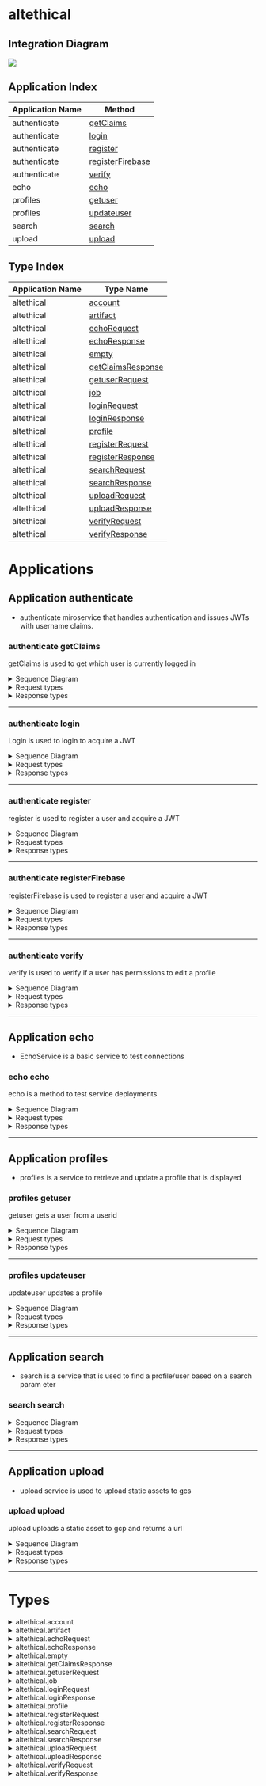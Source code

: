 


# altethical
## Integration Diagram
<img src="https://plantuml.com/plantuml/svg/~1UDgCZasBsp0GXk_pAwQdd0n9d8GUGiY7tT9B3CMb1rECQayYRMJ9ZCRiBil-zoKe-92Jv_IYvvrvD9iyC9lXf7bK3t_AucT-pdyVoZp3Kv7bc2IO5NWkIiopN-MtiJhvwkI_mZw8OXaw2sB44XhfsRzG8w1DInY4cBoyzmIXKPQmKs-usAJVLwZ9NBL0k1dNArOTDhxhlICd-068HzNShkm7rvwyzOm_h6Tb_seZTAUUM-98ZbOrDq0yCFlN-7HYqmNlu1Egdlt5M0h_K0MivxZTQdFLzkxUxQ1g_qUmW7gEIRAxfogGuaP7i7pQg9TZRUYjLssifS-7LGWa3-iAwZHkhQ1IWsXoOXeb5F7wMR4U5HVsJiWz91keDn6jnxGSqtnCAUp9jKDdlm800F__CyYbSm00">




## Application Index

| Application Name | Method |
|----|----|
| authenticate | [getClaims](#authenticate-getClaims) |
| authenticate | [login](#authenticate-login) |
| authenticate | [register](#authenticate-register) |
| authenticate | [registerFirebase](#authenticate-registerFirebase) |
| authenticate | [verify](#authenticate-verify) |
| echo | [echo](#echo-echo) |
| profiles | [getuser](#profiles-getuser) |
| profiles | [updateuser](#profiles-updateuser) |
| search | [search](#search-search) |
| upload | [upload](#upload-upload) |

## Type Index

| Application Name | Type Name |
|----|----|
| altethical | [account](#altethical.account) | 
| altethical | [artifact](#altethical.artifact) | 
| altethical | [echoRequest](#altethical.echoRequest) | 
| altethical | [echoResponse](#altethical.echoResponse) | 
| altethical | [empty](#altethical.empty) | 
| altethical | [getClaimsResponse](#altethical.getClaimsResponse) | 
| altethical | [getuserRequest](#altethical.getuserRequest) | 
| altethical | [job](#altethical.job) | 
| altethical | [loginRequest](#altethical.loginRequest) | 
| altethical | [loginResponse](#altethical.loginResponse) | 
| altethical | [profile](#altethical.profile) | 
| altethical | [registerRequest](#altethical.registerRequest) | 
| altethical | [registerResponse](#altethical.registerResponse) | 
| altethical | [searchRequest](#altethical.searchRequest) | 
| altethical | [searchResponse](#altethical.searchResponse) | 
| altethical | [uploadRequest](#altethical.uploadRequest) | 
| altethical | [uploadResponse](#altethical.uploadResponse) | 
| altethical | [verifyRequest](#altethical.verifyRequest) | 
| altethical | [verifyResponse](#altethical.verifyResponse) | 



# Applications




## Application authenticate


- authenticate 
miroservice that handles authentication and issues JWTs with username claims.






### <a name=authenticate-getClaims></a>authenticate getClaims
getClaims is used to get which user is currently logged in 

<details>
<summary>Sequence Diagram</summary>

<img src="https://plantuml.com/plantuml/svg/~1UDgCaC5Amq0GXk_x56ClkRWQ12-IR5kQHJpOG8sd7iAu7UBgPZViJaHyUccf9HSX__N_lfbXijaHMGQpSaRNhqtzgBTwjsvq1PkwqY0bL3LiwmPqzTHSNT3PKsVVAbQ9CVBOEs62vnWSB73aT_9i3J8j01EqkKYVrWyOiOSUlvyf9UpenVuGtDtdWYqxWga6XOIEUEFGzacKvVybbANOIzNcy30nqB3zEg9jBlQ5bAUwCC6526zk96LvYE633DzSf1sb8VX4nUs9Kr2SXIuIURMyXkLVfSI1fYjMv0_75_m6003___2cVU00">

</details>


<details>
<summary>Request types</summary>




<img src="https://plantuml.com/plantuml/svg/~1UDfoA2v9B2efpStXKYSQSAchAn05e4eTGqFytLtzN8CSGrnT59pzNLmLT7KLNFmL_Fn355nTF4CKuKg9DfLejt8bvoGM5oiePPOK5ELdfIQNwANc5fHKAYaa5Yl46zZOA6YuwEGN9MTafcWgsDafL7FLSZcavgM0GWGG003__rF4E080">


</details>


<details>
<summary>Response types</summary>




getClaimsResponse contains a username 

<img src="https://plantuml.com/plantuml/svg/~1UDgCa37BmZ0OXFVyYlkwz1EjE4ifBKqGbmPAd2MqeKRQjEHD9_6_Yo0kBddcvuxZIWhQXtKQMHeDIrD4yL6hYv8dqOYsKeAZbbmWoy0b6gaW-5dzVTNerkYjh1ir4PB1X7hKTgBMq38xCWaquNf0dkEVxsRVtMo_WGsBd--c2_kV08e23xR5IiOxFHaSGS5RDx0dAuthtoU-0W00__-MWqgf">


</details>


---


### <a name=authenticate-login></a>authenticate login
Login is used to login to acquire a JWT 

<details>
<summary>Sequence Diagram</summary>

<img src="https://plantuml.com/plantuml/svg/~1UDgCa35Fmp0GHdV_YeykNJ2uI2nLuhOY4MAWaKgOEaHESYg6rAvifqByUfGqG0Q6tEZtz7ow-UHXypacpQ1kNlFiCTsckqsU9dZ8aXIS8ycmpNAaoLD-zQjEhaxUbQrzK2wqnuPLrWHd6ynK6zx815sfG3CeZqAmMWLLAa-OrUNbRS7yXpOdvTGHH_NvJDwh0xteByBTlM11XuOmJY7YQEn16nR7_mF4CTjpMGWi1rDLGPyxfH2i4E0IFIoLrzMueQrXA0INnG9BE0fEqvdGUd8CVv559qMSzzO5rZJ6-mvsFqILRQn3sRGaTJWv-qvLkEcNsf4_MUCfkkqTYMYG3ux8oDKrLZz8id5Ui3MPkZlrTm000F__10sSvW00">

</details>


<details>
<summary>Request types</summary>




<img src="https://plantuml.com/plantuml/svg/~1UDfoA2v9B2efpStXKYSQSAchAn05e4eTGqFytLtzN8CSGrnT59pzNLmLT7KLNFmL_Fn355nTF4CKuKg9DfLejt8bvoGM5oiePPOK5ELdfIQNwENafsVc1QKMbgOMboWf91Ohn1lOs2XekEZa5oLdPAPeAjZPALHprN8vfEQbW0864000__y4tJhL">


</details>


<details>
<summary>Response types</summary>




loginRequest is the response object from Login that is used in bearer authentic
ation in the header: "Bearer <JWT>" 

<img src="https://plantuml.com/plantuml/svg/~1UDgCqB4AmZ0KXU4zJt7iKaKhpb9AYmdYqa29ivGsr9IQbDo8W_Zk8eZWbd_-k5nEIQ7ruNwRM1eTIrD4zQNLMScZg4LJAS5na5mWoy0bQgaW-4ajVZJwQlIlh9jQ8YIJ6unjDCtEaaxG4Yuxv3cMVEDyTpNz2YRCtesw2zi_ZAB0awqnFWBseE2D7TYBbThsdztU0G00___C-4MU">


</details>


---


### <a name=authenticate-register></a>authenticate register
register is used to register a user and acquire a JWT 

<details>
<summary>Sequence Diagram</summary>

<img src="https://plantuml.com/plantuml/svg/~1UDgCq45B-q0G1V3xV8htxwMN_seYU2d9jiK4yM03DPvw2DjagAlffknEHFpqqjhQWWYPuywFzvOP3nuQZp5eZdJ-N1Rt-I9VpiiymrsHvL0AMO55KIBF7if_FtHmwk2_qYo8yT9lMwex9xvhCJAzlB0JMnlX4Kn05L5ZnAnDO8oQzVTRJE7DkftnPekj-NZa4Co6d-mdu-Os8h7ICYwZa2XutjWWx2bD_zmXJMcbT1LXSlQc5lk-XrL4g2AbgnWJM1VO2_h0dd0cCQ6AeJH-euOlsIfHwj2Jr5tRUQpRdhMLdUzUkPQhK_kImwvpWPFh0zD8ZdxZcPsU_iVqjD9qsH3HZ5spF-vN0000__-F3vd1">

</details>


<details>
<summary>Request types</summary>




<img src="https://plantuml.com/plantuml/svg/~1UDgCaK5B0p4GHk_v5P-zh58hdgMK5XF4oowKzInXCwsHR7QTcU11_EyYYBYUyewFnp3mxKKzQncJQQenJOCgVjB3KzyzkDOT3xspkE-imsO3sw7jUZZxs5_yfjLNgtyrG_8YMCKy5rt12vvliTtYqbvFFBp4S8MeCq-lDEWDqpcA4X_fhP0eTZjyc3Lez37X3g8SyzciSIefjNwalsxs8kyJXuLZEX4pXVzn4UAyS9zcJpby3_4L003__m7NODu0">


</details>


<details>
<summary>Response types</summary>




RegisterResponse is the response from the registration services 

<img src="https://plantuml.com/plantuml/svg/~1UDgCqC4AWa0Gnl7xFiMN5uioEeU8qYxHnGNPpY6ws8gfx4nqYDuzWkZGQV_d7yFmvSIrv_jj475m8euHr9SMPwEFgbHLOPJ4GKk5987KABM1aYUp-D7Wgy6_YcQeYH1vspbYwojBypIIZL0JBZkaAPPoC_dcwjeL7Cz-wct3st-FBCDJhD4_67iGUpTsuYLoExQVzTu1003__vtLI3O0">


</details>


---


### <a name=authenticate-registerFirebase></a>authenticate registerFirebase
registerFirebase is used to register a user and acquire a JWT 

<details>
<summary>Sequence Diagram</summary>

<img src="https://plantuml.com/plantuml/svg/~1UDgCa35Fmp0GXNV_YgDB5WmH4WjAt5R480OQ2SBK8Rgwfs1mxCY-8E3NerO5LM9etlg-x-bqsUI8B8D9EQ3BbwQ-rolzj6nq1RTrfK5Ag6fOrGtewg4v-qCdhqw-LImIO-InTy84pp4ucE78h-JP6cIQ0IPeSv7UhHymOWyzVZvIIjZHi_qckBhE1Ljs1CSQ518YTJOnnJiRQOE9H5cUPA0inLggDeUR_puQjXyxiSt5kf1oJnKck11XuqPIbeSOtiZm1VK3VnMN-qv1SO2wIEJL_1pclvKIMpgUNP3Vxdxn4m00__z36e7k">

</details>


<details>
<summary>Request types</summary>




<img src="https://plantuml.com/plantuml/svg/~1UDfoA2v9B2efpStXKYSQSAchAn05e4eTGqFytLtzN8CSGrnT59pzNLmLT7KLNFmL_Fn355nTF4CKuKg9DfLejt8bvoGM5oiePPOK5ELdfIQNwANc5fHKAYaa5Yl46zZOA6YuwEGN9MTafcWgsDafL7FLSZcavgM0GWGG003__rF4E080">


</details>


<details>
<summary>Response types</summary>




empty is an empty type for messages that don't need a payload 

<img src="https://plantuml.com/plantuml/svg/~1UDfoA2v9B2efpStXKYSQSAchAn05e4eTGqFytLtzN8CSGrnT59pzNLmLT7KLNFmL_Fn355nTF4CKuKg9DfLejt8bvoGM5oiePPOK5ELdfIQNwANc5fHKAYaa5Yl46zZOA6YuwEGN9MTafcWgsDafL7FLSZcavgM0GWGG003__rF4E080">


</details>


---


### <a name=authenticate-verify></a>authenticate verify
verify is used to verify if a user has permissions to edit a profile 

<details>
<summary>Sequence Diagram</summary>

<img src="https://plantuml.com/plantuml/svg/~1UDgCZp5Fmp0GXNV_YaUNB1WY91QKfAr8X1Xef1Ac3f5nZs9mxCY-LC2lHoqjwb8fR_s-ztINZ8v84epAGPs_DFL3jQYMywOgSL-N5QH4MMDHDwZAn-RYNnszElfMCOki0W-T5Tex3jvYeWP-9yT6AwO9L4IRYlXfNA-2wj2fhoUAKMtesVmGRcvJmOOjuRI6J69BmRnzYpm_Gv3dOYMBDiNTqLMQpNOdjQbOPLBkMQQzzG6lTg32S1_y1sc--ciiAVRUHSgkzrA1x61l0f4hffUO7b4XrdIwFoEtthtz6m00__yVv7dG">

</details>


<details>
<summary>Request types</summary>




<img src="https://plantuml.com/plantuml/svg/~1UDgCa3qBmZ00HFVyYhDB5QquIoaj9eXB0oNE4jgeaJQj-H14_EyYY7FU_3YELpelhGz3Jz9eI9eYYfzQ7GNViverbM0KEquPiWoKe-O2Z1x4xAz6hqP_9MqldKEYpHHy0kbmsY3FCQUhqRPNtIsW_MJ7cshz-g6iFZyRTG_AUHG5NcI9u9GrSb3OmdchpOMyIQbCzuts2G00___QfqI7">


</details>


<details>
<summary>Response types</summary>




verifyResponse is a message that has verified=true if the authenticated used ha
s the ability to edit the page

<img src="https://plantuml.com/plantuml/svg/~1UDgCa37BmZ0OXFVyYlkwz1EjE4ifBIQ8ImCbpbBRY97ObBnH4F6_YoA2MvxnU3YEAocqFbpEbgNHi3H551-rsYgv5hLeAYKuLf8BP1cuH2qL1D-elwyQtHgzbNMs9K9orTuSRescqGsa4xI4tG9vZdy-Sxuxcdu24qRlJheByryRHO4xc-AT6jrZYRrpbZrOgOV-TTup003__qR8HwG0">


</details>


---




## Application echo


- EchoService is a basic service to test connections 






### <a name=echo-echo></a>echo echo
echo is a method to test service deployments 

<details>
<summary>Sequence Diagram</summary>

<img src="https://plantuml.com/plantuml/svg/~1UDgCZq5Bn30GXU_v5S-zz6Aq25uapUvYWtXm2sizxM69sM6Dfab9iYB-UccjehU-op2yZu-POdPOKM1M9dJzr3PtQgEswrRLk6rg1SvHDzWqBLHztvxzehEjiszbgvHrpAVECHDyZi5XGUObBA0JzYLBRzRtEkeEdVvue9JqaHxj9-7gkcJPPaSOS0W-JbPL_tPK5TjnkIznyzrha-sxpZIuTuBpiH4ck13nx4uaRUvZU2MJBmP-IwaFFf6u7149CR77IEJbyXpBdqgo0_srhyWVXhU-0W00__-kSMlO">

</details>


<details>
<summary>Request types</summary>




<img src="https://plantuml.com/plantuml/svg/~1UDgCaB_AmZ0SHVSynVswz1EjE4ifBIQ8ImCbpXBIq4Rwp_pIINnt4SGvPpvSBgUae7rOnu6bqR0qHHHVjRegUHQrQ2ebE4wI2sGPk4Gj5GI_gB-V6hqQ_PMPGHCXSTEoXWIQS3iWp_7FTxCtlMitS67nyzsQiBUcdnlxM2q550MUR8lH4kdEuWWAtaqTUx7IJksds3i00F___SH35W00">


</details>


<details>
<summary>Response types</summary>




echoResponse is the response from the EchoService 

<img src="https://plantuml.com/plantuml/svg/~1UDgCq44BWZ0Onl7xFiMJ5uioEeU8qaPqSI3h76CEDTJ9tdMAldi44HttF_zuUNbA2jg7npIoD3gMfeZgIwkhacTHYwPIWkCakK2MWKlKKa7mYrhzQFJLw5-P6JKH4cjwrrXQt4msWIRS3iXphFdEUTCFxGP3MBoxMnFs_nP5WIVROh94khCuWe8VvewzM6ddzhFSEm00__zBf4Ow">


</details>


---







## Application profiles


- profiles is a service to retrieve and update a profile that is displayed 






### <a name=profiles-getuser></a>profiles getuser
getuser gets a user from a userid 

<details>
<summary>Sequence Diagram</summary>

<img src="https://plantuml.com/plantuml/svg/~1UDgCaC5Ej30KXVTzYlFFPZP_5KpS6EZCH8XnuP0ehcP12bn9jL3I5cDyUiCCWxDmmLtUx-lfoLql7hPUOz5CwkurpnxIVVgyozC4zrcIWdCa6VPPZZHvpF_DwkBKnLtPrdbf_T1gLfdEMwEnwgrvKvhS2jAX25WjlIob8wpgyhGBcVjGNI-jRD7AhoToJZRqehu9DxS1yyfhmZa64KT3Vd1aMHp_jKOSimCNHO2xsPILLv_IqrW0HS154PveCGKm_2hXg4IS7vsPrtHf74O-_X1LHXkBKWyabE-jUQVANqslekiZ5OWchR54dTZyn-QC1BiC3jYMkdgytqy0003__vZsZdu0">

</details>


<details>
<summary>Request types</summary>




<img src="https://plantuml.com/plantuml/svg/~1UDgCaC6AmZ0OXEzvYjbUkijQyIobj9WWNXeeyIob3JLIsvh_pqbyToc8vtp7uMCOfYHkFOVxAD9eH9eYYezQdOq-gberbL4I1oqLiWnIezO6IfxCprUDRetUAhgn9KBYfYLmWfPmsI7FyIiti--khl-3uyNFDzlnTh0SoFh6Fe8bHb7WAVwnHgx77iJUJODuYT9E_VhPEm00__-LnaGT">


</details>


<details>
<summary>Response types</summary>




profile is the data model of the page that is displayed to a user 

<img src="https://plantuml.com/plantuml/svg/~1UDgCar5hip0KXk_pAyxdJR_PMTfUbb9QfepTLDZSjSHukiN5n2N7Yp7wtqUnTccPOEvyytgUXmFPEkAMsbgnoUZ39XCOTSxLtMkMFYRxv7cN9J4yf742KGHn2liqWoH-olvTggEdZdPbGd7d8E2Mv84BSW5m1_aSrclu7zyRAzvbUGUI6cig53JhYx3Pm3URGebEMDcGD1fMuCXA_SQceAJ-yBz9aiBVuDXpArESaOj1P6MAdYPCtN3zvKykEQ6x2lus6Z9eh3b8XPt4Sb3YNEj5Blk25OJX2twsg0N2kiytOSYcK4ZZAmYZ2JNv4TPSAZyuj4hbcjVeXwSjtO0gKtICqwPlBxiVk_j62chjrRZMeRr675c-X32A89ZFPc40-VmsMB0jwlBq4du2003___grrpq0">


</details>


---


### <a name=profiles-updateuser></a>profiles updateuser
updateuser updates a profile 

<details>
<summary>Sequence Diagram</summary>

<img src="https://plantuml.com/plantuml/svg/~1UDgCaB5Emp0GGFVxYgDB5mmf4WjAt5OaGWmq4eIfGtHDZihKYIFxWe2lHobjwOAK6_sUdayt7JqmdUAeEQZBro9_o5RPyxB8KhpFqmoLmZJ7LLvWbZuM5oTrT7Nqhh08GbxwnaBbMl7EugJpxirO3XEaW6K4DGbjA31Ewitlsmp2phGTUMgmeSyd3e6s_6A-6Mzk8n0Zbl6OmLXXtzKat0Vsa2J_44mIM2jTHdXtxbCbveE4XqsmZ9GkPoUXF9G0_wpPOCLAxJMt0wpv7Au7D7mHLyuwZnlRipRIUVVEbLnnqybNVBrd6kE3jFNChPvVulo8D9nd8rXmMmz7_0a00F__3JkGiG00">

</details>


<details>
<summary>Request types</summary>




<img src="https://plantuml.com/plantuml/svg/~1UDgCaq5lga0Gn-_xAUPnyJry6FLeZD4yo4ilahJqJ9PbR8SkktHtE3IDtxqnY4LJ4-R6VuRv_JB9RZrBnssjnMHqYSa4HjLvTFUSfV-JVVAuov8O_gLn0b44SGhxD8CaViX-NKP7RntjAfIMtaCW7TD1AlO1I0_v7DPh-1t_jKwzKla7Y1jdArGywmTXiu5FCOKIlNBKC5a3A_3ioBo8AMWoRyDl9jRu7HnxRcMBCt9n5rdPegSfMpVIV0mtbvBHNmK_6zqp8DEqt2aixoeqpXv8OwznkHQi80oVyBr5en3MVRu9Gp65WknGG5d3Q7WOOIr93uD3gtLkP8t3y7IZ6r1bYuvnklDji_knwpUak7LNwrgFxXfn5FaImYY2O3wRXG7ayzjW8RPeojCx-0e00F__8KJMV000">


</details>


<details>
<summary>Response types</summary>




empty is an empty type for messages that don't need a payload 

<img src="https://plantuml.com/plantuml/svg/~1UDfoA2v9B2efpStXKYSQSAchAn05e4eTGqFytLtzN8CSGrnT59pzNLmLT7KLNFmL_Fn355nTF4CKuKg9DfLejt8bvoGM5oiePPOK5ELdfIQNwANc5fHKAYaa5Yl46zZOA6YuwEGN9MTafcWgsDafL7FLSZcavgM0GWGG003__rF4E080">


</details>


---




## Application search


- search is a service that is used to find a profile/user based on a search param
eter 






### <a name=search-search></a>search search

<details>
<summary>Sequence Diagram</summary>

<img src="https://plantuml.com/plantuml/svg/~1UDgCq3zFyp0G1l3Td-BUBbrUGuh4WXAt5OaG0urKmjGXkZX7Qd3io7OHujEZDEaVYIKtHNS_FK_a-UHXypbCcf6ktuhyATjastMHfV2Ofnbm3caEcxo0B7qk_ftfvDJ9_yfMFg0BXrOpQKrmLiFC4pgvdm5wA2DMOy0AFS6iheRTWlbFPJfqs4ABto_aFJRqgdu8xkuZ5bJG14C8n7pyOadoPmT9mdPSb14yd1JAeBumKDyCPSH5kJWVoyxPTwN9CxYmHSzYpe-knI3toZHmaJLTsrql-xfOMcqTLFf0GeNEsG-IuMResPBlhF4KtnwHW7ZKZICoOlaVbgUJODVv4LkHgVkt_0q00F__Z-gIT000">

</details>


<details>
<summary>Request types</summary>




<img src="https://plantuml.com/plantuml/svg/~1UDgCaBqAmZ0OHVSynRLB5QquIoaj9eXB0oNE4j9W8_qp-Jg9xow2EEVCXylbb86qfsNeMHeDIrD4yLEhgv9dKOkcKeBZ9Bb0be5Br591y8jQ_TNerUYlpFGw12Hkd1TAe0Dk1-GvrdmtUTEvTWD7ivyUrj0-MErDrzZdOWEXAF1YMv3r0uu8vDruPszMsh7z1li4003__xvcGi00">


</details>


<details>
<summary>Response types</summary>




searchResponse is a type that contains the profiles that match the search term 

<img src="https://plantuml.com/plantuml/svg/~1UDgCayrkgp0GXVT-YhbiSajAb9zT54M92ggw2L9AryYOIMDgR6gRHLNbtIi4f82AX7SS3tC-Fec3iLJRCXTaDlcGsGmcdMRq-1Q5py4fE1-Zm8Udq0_0yy0FuHH64FWlqR_xwEIjara94zGOSAYs_4APDGvG0_4ITZluxpygpQuyVG1k2wqoP7RH3i9-3zza3YaQfdbXkPAm1MCrb-za3eBBZ-wpvLRWRt1hUpELD9MhqSfC9MqRKtb1vLTtSqejcbxmDz4OWKPJYlQxrwCGXLONBh05kVk2BRZkAtwMA1d2hitthalca73LHM1AMfIs6s5EkUW6brA8MD8Sks5bQL2KgQJkg4mFB-iNw_k2CrlgthhIeEvNt6qOf9fTpsWA9GtMKZQZKlhJhPl6w82f4LX1tKYy1jVpm5ak5gu3yN8Oh4YywGLhSa2PLZ_YJm000F__saJ_F000">


</details>


---




## Application upload


- upload service is used to upload static assets to gcs 






### <a name=upload-upload></a>upload upload
upload uploads a static asset to gcp and returns a url 

<details>
<summary>Sequence Diagram</summary>

<img src="https://plantuml.com/plantuml/svg/~1UDgCaC5FWp0KX-_zAtxkiejLCF5YeDiYn7Xm91DFEv0tU5dGGabRZF6lDmXpIxpmJitxldnjkfmzOhd4h9dKpLkUFQNRTBV9qmIFMP92IYGPjbcED7dEh_xKsTNPRnLhvydwlj6YDAstHcFHTzfGjG0v586eoDE176D1ph5tupuKxgDkExBKeA6l5tQEZlnQVpFkxWFXQwyPOmYHd4uYZl_j4CTYBrKHuE5aKUdhJ_8yt8uYaAe8pn1d6WuqadB4LWjKV4dt0nkwKMcqiJZedbNjEslUkVGtOt37hZEju-ZsLrA89ljecLkrkiRgX9Iux0TYpMqrVDnF0000__yBRejw">

</details>


<details>
<summary>Request types</summary>




<img src="https://plantuml.com/plantuml/svg/~1UDgCa36hmZ0OHVVyYlkwz3sU5MSffSK4SMcWn5b24pGIsvfycSJ_Be8uvyo7o-MqaNIWTFEip8QL9RBugDrHoRtenT0fmR6JNA2gm2LwgI3uGVryrUpLxAziz3f656vQ4XNG4QSDwXg_V3M7yUBC7nmjORxQaTPfyRCsWxqd6mbDWmVxXz6aK_3O8b9mqvazMMidysxs2W00__-GMqG4">


</details>


<details>
<summary>Response types</summary>




uploadResponse contains the url of the static asset 

<img src="https://plantuml.com/plantuml/svg/~1UDgCqB4AmZ0KXU4zJt7iKaKhpb9AYmdYqa29iuGsQ2Ks9JUPn7SNGGIt_FF7vN9g2jg7-B0iJuxbEPBwqkQiv56qeckKu3X8Bb0Ku1AjL13yf1O_cdmr-LVMMqs4BCxMwQ4pDBk9J0PDkEnGbbZoZVFzRHnM6CFitTtqOVklKLLuiZMYjzY3WX-dAtknsap3Pxbt0000__zbJKPq">


</details>


---


# Types







<a name=altethical.account></a><details>
<summary>altethical.account</summary>

### altethical.account


- 

account is an account that is stored in the firebase database.
account contains all of the username/passwords and hashes.

<img src="https://plantuml.com/plantuml/svg/~1UDgCaK5Bn30GXU_v5S-zL5aNFCkoj9WWNXgGU2v34hMGfZAJua7yxo8KQJtbtRwPZs7WjLA8op8brLH7DGsgighTYxEFfZVFdJCQ3rORd4xG5hrrCFh9NVsfrLUhVrK-aGWEvFsyv7802OOxdC-urhSp-_Snt61TudB1bpeYJZGct4CAZ_bD7P5fYbl-897FcSDknl4rCiSm_BU5Kjdo8f7tphTgOmw_BVm4003__o2pNZu0">
<a href="https://plantuml.com/plantuml/svg/~1UDgCqK5B0p4G1U1xViMpbrLgnREKqcA2UEc2hESo9AD6iacPoU91_EyY5Edsb7TxmySmC5kj97KQa-cQOxeEJJdHtUlGFxczUzaDpkAnjmwh5MoFVJ_0sUVXwfysRss-rVX4gbYGzsNATG5I7EwnNkFQtXRn7p7S8DQZb4_szUx4iDdWsop18yM41sYLcD_D4fb6Fkz7Klqg4cOpuJSMuN2ur4gfdlT9MURcnsmvXxz__0O00F__HLHYG000">Full Diagram</a>


#### Fields


| Field name | Type | Description |
|----|----|----|
| email | string | |
| name | string | |
| password | string | |
| preferred_name | string | |
| salt | string | |
| username | string | |

</details>
<a name=altethical.artifact></a><details>
<summary>altethical.artifact</summary>

### altethical.artifact


- artifact is a generic entry in the frontend 

<img src="https://plantuml.com/plantuml/svg/~1UDgCa3yBmZ0GnVTyYcUNAhNWBAMqc20k3KYS9QHLWp6Lv9p4xow2_yRyjhlxSJnU4qa7kbqSovDXUOuatcgxKt8jEh5jbU1OIIvGbk0IdLGGVACcNpNvQt9MPfoE4PaEP0_QK0OTiL-WgZ3byp6Oa-rd-5nHrxYp0lqGJR1NigF74f62zKTMm5b__f_9aXj-YmTh1j-_odm6003__s85IrC0">
<a href="https://plantuml.com/plantuml/svg/~1UDgCaCrAn30KXVTvYcCtLMh5jPJIOeAuQK3YMa8QzMecBScTrJ3lFWpCtpBVxbu-3eSpPBQ9jviWwc94NQE8apf-6lsc9lKn6YNnggL2sq9gJDf0oNTpTr6BKukx2XTipgXiOlgsZYlOZAzdT1tkvUEIt2_D3o1Uq_Bd7J-TFVGzTgB1xBDBj38j4I_8d2Z-Y0Q1ul_jpSJ1NnzxCVWu7sSz1000__-XxKzL">Full Diagram</a>


#### Fields


| Field name | Type | Description |
|----|----|----|
| description | string | |
| link | string | |
| title | string | |

</details>
<a name=altethical.echoRequest></a><details>
<summary>altethical.echoRequest</summary>

### altethical.echoRequest


- echoRequest is the request object for EchoService 

<img src="https://plantuml.com/plantuml/svg/~1UDgCq4qBWa0Gnl7xV8edBnObT0uHfLsYYmkodMFHGGLVo5bFqNUF8ABZ_iy_Xk79nRl5h-D0SN0KnmZgIukRDHTTwggmMk5ib4QIG1cKnaAhgztyQF3Lu5-f7fm88gwxkUB7ok8ZEC7zY3J5LXtcfUxwPeS_W2p3a_OOMSIrZ1F4B_tKqejodfhFMky0003___AiGMm0">
<a href="https://plantuml.com/plantuml/svg/~1UDgCq4sBmZ0Gnl5xFiMplNINtIwUfPGM4yHB0oMU9QH3M-cBPjAJ-Dr54F6O__d7C3mb1-l3EeqYZKwaAQ9wqUfez5xLggcCajXfgP1ba1grDb3oOBxUDFfgzA_2ZPOP2Rb-QUYw4eS4bd7Q8C_nBVyMx_gX_S4GBduvaml_7nH5WPlunKJCjYDimS4FSoVkegIvVUxs2000__-sb4Lk">Full Diagram</a>


#### Fields


| Field name | Type | Description |
|----|----|----|
| message | string | |

</details>
<a name=altethical.echoResponse></a><details>
<summary>altethical.echoResponse</summary>

### altethical.echoResponse


- echoResponse is the response from the EchoService 

<img src="https://plantuml.com/plantuml/svg/~1UDgCqBsgma0GnV5-dkBSDBcY0Mi98S5Tn2OBOQrbIOOaa0_PMIlntKKGiTn__MCOJYd1-N2V9qgZepH5L1zQNQmvwLetbTKAHwCqiWpAe3OMMftjtvT6Nut-bTh9YI3XTbWRbjkw22TmWkiUUOv_jLjzEupT1hy2HO47RJ6pYEiP1qZmuzBJaqfUklTUhm000F__Vxv2E000">
<a href="https://plantuml.com/plantuml/svg/~1UDgCq44BWZ0Onl7xFiMJ5uioEeU8qaPqSI3h76CEDTJ9tdMAldi44HttF_zuUNbA2jg7npIoD3gMfeZgIwkhacTHYwPIWkCakK2MWKlKKa7mYrhzQFJLw5-P6JKH4cjwrrXQt4msWIRS3iXphFdEUTCFxGP3MBoxMnFs_nP5WIVROh94khCuWe8VvewzM6ddzhFSEm00__zBf4Ow">Full Diagram</a>


#### Fields


| Field name | Type | Description |
|----|----|----|
| message | string | |

</details>
<a name=altethical.empty></a><details>
<summary>altethical.empty</summary>

### altethical.empty


- empty is an empty type for messages that don't need a payload 

<img src="https://plantuml.com/plantuml/svg/~1UDfoA2v9B2efpStXKYSQSAchAn05e4eTGqFytLtzN8CSGrnT59pzNLmLT7KLNFmL_Fn355nTF4CKuKg9DfLejt8bvoGM5oiePPOK5ELdfIQNfEOMb5GgAIGMAyGRsDWeQBZev1SbPsIcQ2hOsIbKSzLoEQJcfO0211000F__8C4tr000">
<a href="https://plantuml.com/plantuml/svg/~1UDfoA2v9B2efpStXKYSQSAchAn05e4eTGqFytLtzN8CSGrnT59pzNLmLT7KLNFmL_Fn355nTF4CKuKg9DfLejt8bvoGM5oiePPOK5ELdfIQNwANc5fHKAYaa5Yl46zZOA6YuwEGN9MTafcWgsDafL7FLSZcavgM0GWGG003__rF4E080">Full Diagram</a>

</details>
<a name=altethical.getClaimsResponse></a><details>
<summary>altethical.getClaimsResponse</summary>

### altethical.getClaimsResponse


- getClaimsResponse contains a username 

<img src="https://plantuml.com/plantuml/svg/~1UDgCqB4AmZ0Gnl4zJ_7PfOeMdAMKbYQ8ImCbpXBQenRQL7Bf9Bwx2EBYal_yupY-aeFrOPqdaKOdqXHHVMbrDVgi6jLMHadKMYfa6QH6emsKl9ZDZqPVZVvLT9DbHZ9Gg2SxpjmIFnR7bC0oRaVaERRoiFZkFlOx_34K1PvYZvN9EpiJJk3WHpU8boZ9zP_ftW400F__dir6fm00">
<a href="https://plantuml.com/plantuml/svg/~1UDgCa37BmZ0OXFVyYlkwz1EjE4ifBKqGbmPAd2MqeKRQjEHD9_6_Yo0kBddcvuxZIWhQXtKQMHeDIrD4yL6hYv8dqOYsKeAZbbmWoy0b6gaW-5dzVTNerkYjh1ir4PB1X7hKTgBMq38xCWaquNf0dkEVxsRVtMo_WGsBd--c2_kV08e23xR5IiOxFHaSGS5RDx0dAuthtoU-0W00__-MWqgf">Full Diagram</a>


#### Fields


| Field name | Type | Description |
|----|----|----|
| username | string | |

</details>
<a name=altethical.getuserRequest></a><details>
<summary>altethical.getuserRequest</summary>

### altethical.getuserRequest


- getuserRequest contains a username to respond 

<img src="https://plantuml.com/plantuml/svg/~1UDgCaB4AmZ0OXFV_ASukLRJWBAMqc20k3PGuIsb23TIA-PD9V7SfYE2MRpm-ZkDg3hqFyJvHdWpbEPBugir5gvDiPTTeAN1KGg8e81HQfI75MQz-Qd9hybOQffuPsMX3PEix-uoMGuQUSTsZBB4MkuSVRiviyE-Wgl2YBPR86Hp0mRjvf3VLTZRBPPy0003__t0IGzC0">
<a href="https://plantuml.com/plantuml/svg/~1UDgCaC4AWa0OXE_x59CNYp8wXuZIBj751TdE8RhOXcdj_tkAtZs42BhjTnm-Xc5oujhpTEz578o8OmJnLOkpqKTLggemIkAWfKAIG6gKsa39ardyrE3MuAsYwMiYH9tbYQolx7Eon15gmcM7DCLIRaRVN5sxWkE77s-suUs_ZIp3IwmnHwx57iJU3PruYzmExNpU9m00__z9laVL">Full Diagram</a>


#### Fields


| Field name | Type | Description |
|----|----|----|
| userid | string | |

</details>
<a name=altethical.job></a><details>
<summary>altethical.job</summary>

### altethical.job


- job contains information to display in the frontend timeline 

<img src="https://plantuml.com/plantuml/svg/~1UDgCaCsAmZ0KHlTvYc-wwGoTmgo7KbfC43SDI5nBcWPDQPEIn8M8xow2-BFBMHuEbylNX2XzFCqJoPCXUOua7ccx4tpDEhPj1QDOSSfGbg0S7HTWT2E-dcdorUHVYPfa2CX6rsUG0Vi_L1M-wQ_pwcY67uokHrtZGWeeDo_Idl6F4Bsn1r9Wa5673w63ycQ9njbt7KsSz4jSIQFjS9_r5W00____M4tj">
<a href="https://plantuml.com/plantuml/svg/~1UDgCaCrAn30KHlTvYizkgjIAQocbnGHnqu34jQHfq9GsASbrCGppxiF0C3-xdENXSBbyNI8TwNzTM9aDAqjaSKxxRoK_n22-UYKutYKNg6jmYK4g2Fwf7YvfzjNiNvbPT4eevZ0Mq0a_hsWQFFBd4CsVcvxWQ8jXjePUvZ2YRR5d5KnOD-rtU4EYwFmlgp1fikbEs6IYsyW5Vwl9qMAlui0wwwVJmCS0003__sQlKUy0">Full Diagram</a>


#### Fields


| Field name | Type | Description |
|----|----|----|
| company | string | |
| dates | string | |
| description | string | |
| title | string | |

</details>
<a name=altethical.loginRequest></a><details>
<summary>altethical.loginRequest</summary>

### altethical.loginRequest


- loginRequest is empty because the Bas64(username:password) is contained in the 
header of the request 

<img src="https://plantuml.com/plantuml/svg/~1UDfoA2v9B2efpStXKYSQSAchAn05e4eTGqFytLtzN8CSGrnT59pzNLmLT7KLNFmL_Fn355nTF4CKuKg9DfLejt8bvoGM5oiePPOK5ELdfIQNvEIdP-O5fHQMfXQNA2aa5Yl46zZOA6YuwEGN9MTafcWgsDafL7FLSZcavgM0mWKG003__z29EgS0">
<a href="https://plantuml.com/plantuml/svg/~1UDfoA2v9B2efpStXKYSQSAchAn05e4eTGqFytLtzN8CSGrnT59pzNLmLT7KLNFmL_Fn355nTF4CKuKg9DfLejt8bvoGM5oiePPOK5ELdfIQNwENafsVc1QKMbgOMboWf91Ohn1lOs2XekEZa5oLdPAPeAjZPALHprN8vfEQbW0864000__y4tJhL">Full Diagram</a>

</details>
<a name=altethical.loginResponse></a><details>
<summary>altethical.loginResponse</summary>

### altethical.loginResponse


- loginRequest is the response object from Login that is used in bearer authentic
ation in the header: "Bearer <JWT>" 

<img src="https://plantuml.com/plantuml/svg/~1UDfoA2v9B2efpStXKYSQSAchAn05e4eTGqFytLtzN8CSGrnT59pzNLmLT7KLNFmL_Fn355nTF4CKuKg9DfLejt8bvoGM5oievUIdP-O5fHONvESLfoef91Ohn1iesDWeQBZev1SbPsIcQ2gWA56mirEevj9Mo2elKR1IA2ufoinBvwhbSaZDIm655Y000F__26D1d000">
<a href="https://plantuml.com/plantuml/svg/~1UDgCqB4AmZ0KXU4zJt7iKaKhpb9AYmdYqa29ivGsr9IQbDo8W_Zk8eZWbd_-k5nEIQ7ruNwRM1eTIrD4zQNLMScZg4LJAS5na5mWoy0bQgaW-4ajVZJwQlIlh9jQ8YIJ6unjDCtEaaxG4Yuxv3cMVEDyTpNz2YRCtesw2zi_ZAB0awqnFWBseE2D7TYBbThsdztU0G00___C-4MU">Full Diagram</a>


#### Fields


| Field name | Type | Description |
|----|----|----|
| jwt | string | |

</details>
<a name=altethical.profile></a><details>
<summary>altethical.profile</summary>

### altethical.profile


- profile is the data model of the page that is displayed to a user 

<img src="https://plantuml.com/plantuml/svg/~1UDgCaRzEmp0On7S_nT4ba529kOgYLjX2B8q4OQuSzmkuE7RndmdnxWYbL6adt_YxyvsbRnsYz36DXXNPOaM1B9sYcxUkVH9RyRBf1CTZomMMI_0MsxQ3uC_TpJcQtPhzLwQC306BetU3DhI03DWzeAvno--TLnzwVuUJYQR1DwiWVTI3L35WXR9yfQz4LX7gVzwK9QlGQuSLGlJQlhCAojb8DiuHZLAREHYICJihHvh3W-klXmwkdpQCjf_NvlHmyezQnUGlwb8WVpdnmzPaztyt_Wq00F__a5bxCG00">
<a href="https://plantuml.com/plantuml/svg/~1UDgCar5hip0KXk_pAyxdJR_PMTfUbb9QfepTLDZSjSHukiN5n2N7Yp7wtqUnTccPOEvyytgUXmFPEkAMsbgnoUZ39XCOTSxLtMkMFYRxv7cN9J4yf742KGHn2liqWoH-olvTggEdZdPbGd7d8E2Mv84BSW5m1_aSrclu7zyRAzvbUGUI6cig53JhYx3Pm3URGebEMDcGD1fMuCXA_SQceAJ-yBz9aiBVuDXpArESaOj1P6MAdYPCtN3zvKykEQ6x2lus6Z9eh3b8XPt4Sb3YNEj5Blk25OJX2twsg0N2kiytOSYcK4ZZAmYZ2JNv4TPSAZyuj4hbcjVeXwSjtO0gKtICqwPlBxiVk_j62chjrRZMeRr675c-X32A89ZFPc40-VmsMB0jwlBq4du2003___grrpq0">Full Diagram</a>


#### Fields


| Field name | Type | Description |
|----|----|----|
| artifacts | sequence of artifact | |
| bio | string | |
| content | string | |
| email | string | |
| full_name | string | |
| jobs | sequence of job | |
| links | sequence of STRING | |
| picture | string | |
| username | string | |

</details>
<a name=altethical.registerRequest></a><details>
<summary>altethical.registerRequest</summary>

### altethical.registerRequest


- registerRequest contains all the information to register the user in the databa
se 

<img src="https://plantuml.com/plantuml/svg/~1UDgCaK5Bn30GHk_v5PzxgR8kU9PbsSK4yT90YMS9pRG6qbPd4Zo8_rq44TjJtl7n60Q-isJFkKn9DTMefa4Ll-dbsTb7qvhkuep6WzK6XmEqHMiTZ7voLtzfzTNgNrMVl0XsJ6EKJDpHUo79EtZ1onsEHrphsuNxrnXki8bmEk5JxK6JZmdtaCnn7jKUGqcfzHFzTszUv6FXi79C0p5JsCP5YEUL-r9dciFF4Dy1003__oyIOFe0">
<a href="https://plantuml.com/plantuml/svg/~1UDgCaKzB0p4GH-_v53zxMQLMF4ifBIQ8bmsKU9QmcTP8zeyp2Hx4xow2I7TFUSV7OnZuxILxpgLFggb6DGsg-4iFByu-cTOS3yveF5fjiDb0MxJMmUXdT_MVLb-j_bLroOjWnNIEaecFz558yWfUy7gFxHRN-dRaxYs66yGyyVXENRvRvDZjyANMeDx7X0T8vZYSrHgdabBhUxfqanVv73dC7DE9c2aiuoB4mynzgpqDuNUIdm000F__ONDa_000">Full Diagram</a>


#### Fields


| Field name | Type | Description |
|----|----|----|
| email | string | |
| fullName | string | |
| password | string | |
| preferredName | string | |
| username | string | |

</details>
<a name=altethical.registerResponse></a><details>
<summary>altethical.registerResponse</summary>

### altethical.registerResponse


- RegisterResponse is the response from the registration services 

<img src="https://plantuml.com/plantuml/svg/~1UDfoA2v9B2efpStXKYSQSAchAn05e4eTGqFytLtzN8CSGrnT59pzNLmLT7KLNFmL_Fn355nTF4CKuKg9DfLejt8bvoGM5oie5QMcPnQNf1O5fHONvESLfoef91Ohn1iesDWeQBZev1SbPsIcQ2gWgrAmirEevj9Mo2elKR1IA2ufoinBvwhbSaZDIm656I000F__m3D4D000">
<a href="https://plantuml.com/plantuml/svg/~1UDgCqC4AWa0Gnl7xFiMN5uioEeU8qYxHnGNPpY6ws8gfx4nqYDuzWkZGQV_d7yFmvSIrv_jj475m8euHr9SMPwEFgbHLOPJ4GKk5987KABM1aYUp-D7Wgy6_YcQeYH1vspbYwojBypIIZL0JBZkaAPPoC_dcwjeL7Cz-wct3st-FBCDJhD4_67iGUpTsuYLoExQVzTu1003__vtLI3O0">Full Diagram</a>


#### Fields


| Field name | Type | Description |
|----|----|----|
| jwt | string | |

</details>
<a name=altethical.searchRequest></a><details>
<summary>altethical.searchRequest</summary>

### altethical.searchRequest


- searchRequest has the term query that should be searched for 

<img src="https://plantuml.com/plantuml/svg/~1UDgCqB4AmZ0Gnl7zdkApInGjE4ifBIQ8ImCbpXBIO0jjnLmwYUykWWXk-Sy_ZkEhEDeGbsaaaHm9WQI-jBuOVLADQckZ98vQAkGvf4QZ3PGyczMF9bzD_fNSQ9cHiRV1zQr_B9vZ1ikuxb4KMClTFRX-w3Ru8oXBF6cBwCE40pY6ORxHYoe_Tv-vtW400F__Hof1xG00">
<a href="https://plantuml.com/plantuml/svg/~1UDgCq3shmZ0Knl4zd-AvNNelrugpbD9YWhWqKE8i8GssqXVDEPt4xow226xvppyEXwSaje6NSH1fT29D4TMRLaUZzwfMJMMKn4vBXIo3rAYrWP87y_EXqLUZVnLki4H8oDlWkiRV5a-Sm19E6-GvVkLg3gxhsp_qV0tpnJjUVs4K1UxY7-p3Y2s8Gp-TnKEKVcfVmpq3003__mzsHUy0">Full Diagram</a>


#### Fields


| Field name | Type | Description |
|----|----|----|
| term | string | |

</details>
<a name=altethical.searchResponse></a><details>
<summary>altethical.searchResponse</summary>

### altethical.searchResponse


- searchResponse is a type that contains the profiles that match the search term 

<img src="https://plantuml.com/plantuml/svg/~1UDgCqB5gmp0Gnl5TJ_7LYrkrXix569jAb2uMECeSX7p11iLsTFOKykuX40BPz9z_7CTNy-hYkfs2o9CJUOwa7hJPM_EdMzqrLYly6gLH5506hR7Gwj--FMdorUHVXG-E6HcJYtxeY9TvOihW68Tlb2NUrTSS_J3s7tWrg2fSn2SYyHPMnW-atD5veyaJoYNEnp5G9QMuYfgc_hxXBG00__yBs4Ze">
<a href="https://plantuml.com/plantuml/svg/~1UDgCayrkgp0GXVT-YhbiSajAb9zT54M92ggw2L9AryYOIMDgR6gRHLNbtIi4f82AX7SS3tC-Fec3iLJRCXTaDlcGsGmcdMRq-1Q5py4fE1-Zm8Udq0_0yy0FuHH64FWlqR_xwEIjara94zGOSAYs_4APDGvG0_4ITZluxpygpQuyVG1k2wqoP7RH3i9-3zza3YaQfdbXkPAm1MCrb-za3eBBZ-wpvLRWRt1hUpELD9MhqSfC9MqRKtb1vLTtSqejcbxmDz4OWKPJYlQxrwCGXLONBh05kVk2BRZkAtwMA1d2hitthalca73LHM1AMfIs6s5EkUW6brA8MD8Sks5bQL2KgQJkg4mFB-iNw_k2CrlgthhIeEvNt6qOf9fTpsWA9GtMKZQZKlhJhPl6w82f4LX1tKYy1jVpm5ak5gu3yN8Oh4YywGLhSa2PLZ_YJm000F__saJ_F000">Full Diagram</a>


#### Fields


| Field name | Type | Description |
|----|----|----|
| results | sequence of profile | |

</details>
<a name=altethical.uploadRequest></a><details>
<summary>altethical.uploadRequest</summary>

### altethical.uploadRequest


- upload request contains the data to upload an asset to gcp 

<img src="https://plantuml.com/plantuml/svg/~1UDgCqB4AmZ0Gnl4zJ_7PfOeMdAMK5XF4fO4IPpcQeeNOQYwPn7SNGGIt_ESVn_7L7CY7U7CYJqxaEPBwqkPaz46rgckCajXhgL0Ka1gjDb3oQ1O_cdmr-LVHEs965kzk9jiDZpXmo42CynPbYQNSpBw_ZdQ5FuAgmbEiOIbGz0uxSF3ZT14lKG-J_Ips3W00__yRXqD0">
<a href="https://plantuml.com/plantuml/svg/~1UDgCqB6gmZ0Knl4zJ_7TBhsY5MSffSK4SMcWn5b24xGIsvgSJEAxYo22M_xpZyFXgmDfJ_7cM9uSotCazQ7DKSczQ4NNAC6naroWAC0bMgaW-47zVMdorUHVMUzq2CZYx2PjEdkFDb067N3Qe2pnprUJxo-3MM2WsKzNszFw1wEgy61B64qwUeSj0lbXFBCdg-retjkz0W00___mO4T2">Full Diagram</a>


#### Fields


| Field name | Type | Description |
|----|----|----|
| dataurl | string | dataurl is a string that conforms to the data url schema: https:
developer.mozilla.org/en-US/docs/Web/HTTP/Basics_of_HTTP/Data_URIs 
|

</details>
<a name=altethical.uploadResponse></a><details>
<summary>altethical.uploadResponse</summary>

### altethical.uploadResponse


- uploadResponse contains the url of the static asset 

<img src="https://plantuml.com/plantuml/svg/~1UDgCqB4AmZ0Gnl7zdkApInKjE4ifBIQ8ImCbpXBQeeNOb5moYUykWWXk-Sy_ZkEhEHWVuiDIdXpbEPBwqkQYrKcsickq53Wg8L4K40gjqf3Yh5S_cdmr-LVghM565XVhpD2DlBYPnmo6STsZBB4ME-Vx-pHiy6zGLNZI5j5R7C31J_EDNbIFy_3Pwnq00F__c6z2SW00">
<a href="https://plantuml.com/plantuml/svg/~1UDgCqB4AmZ0KXU4zJt7iKaKhpb9AYmdYqa29iuGsQ2Ks9JUPn7SNGGIt_FF7vN9g2jg7-B0iJuxbEPBwqkQiv56qeckKu3X8Bb0Ku1AjL13yf1O_cdmr-LVMMqs4BCxMwQ4pDBk9J0PDkEnGbbZoZVFzRHnM6CFitTtqOVklKLLuiZMYjzY3WX-dAtknsap3Pxbt0000__zbJKPq">Full Diagram</a>


#### Fields


| Field name | Type | Description |
|----|----|----|
| url | string | 

url is in the form https:
storage.googleapis.com/altethical-storage/<assetname>  
where assetname is a randomly assigned string 
|

</details>
<a name=altethical.verifyRequest></a><details>
<summary>altethical.verifyRequest</summary>

### altethical.verifyRequest


- verifyRequest is used in the veryfy endpoint 

<img src="https://plantuml.com/plantuml/svg/~1UDgCqB4AmZ0Gnl4zJ_7PfOeMdAMK5XF4fO4IPmdjgOMsOYuHH7nt4KHmot_-SHnVoTuw7yP1fD69D4LKNreTZDwfMZMLKH9RBHMo35AZrWPAxitiHwElHlygsi4o8xcJwq-FXcw1s2UmZECQUOwvN5rTU-cx1Vu8YW9FiKHWSfCT2HkmT_rq5YzHqjHz9di7003__sdZGzC0">
<a href="https://plantuml.com/plantuml/svg/~1UDgCqBqAmZ0KnV4zJt7iKaKhpb9AYmdYqa29iuGsQgGVcfiA8hwx22AuvJ__k5nEJbuxFtOjYuDZSOoWlhJOAxaLfQWA9JWsaWia2RX4AHK4twd9ZmPV3VwLrQqcGdGtpXuVbRcDXdm4JJYiaAQOyiNWwhDjPh3-weQBgVto3oFBy6HpZ6HShpk3DSWxsv_OY-McRpxZlGC00F__Gsr7rG00">Full Diagram</a>


#### Fields


| Field name | Type | Description |
|----|----|----|
| username | string | |

</details>
<a name=altethical.verifyResponse></a><details>
<summary>altethical.verifyResponse</summary>

### altethical.verifyResponse


- verifyResponse is a message that has verified=true if the authenticated used ha
s the ability to edit the page

<img src="https://plantuml.com/plantuml/svg/~1UDfoA2v9B2efpStXKYSQSAchAn05e4eTGqFytLtzN8CSGrnT59pzNLmLT7KLNFmL_Fn355nTF4CKuKg9DfLejt8bvoGM5oiebQKMPQPL1gKM5-Jd5QSgAIGMAyGRADZOA6YuwEGN9MTafcWgeAfHiBDJgERIXeXcfgOeM2aavUVdSDLoEQJcfO2231000F__RKH3eW00">
<a href="https://plantuml.com/plantuml/svg/~1UDgCa37BmZ0OXFVyYlkwz1EjE4ifBIQ8ImCbpbBRY97ObBnH4F6_YoA2MvxnU3YEAocqFbpEbgNHi3H551-rsYgv5hLeAYKuLf8BP1cuH2qL1D-elwyQtHgzbNMs9K9orTuSRescqGsa4xI4tG9vZdy-Sxuxcdu24qRlJheByryRHO4xc-AT6jrZYRrpbZrOgOV-TTup003__qR8HwG0">Full Diagram</a>


#### Fields


| Field name | Type | Description |
|----|----|----|
| verified | bool | |

</details>







<div class="footer">
